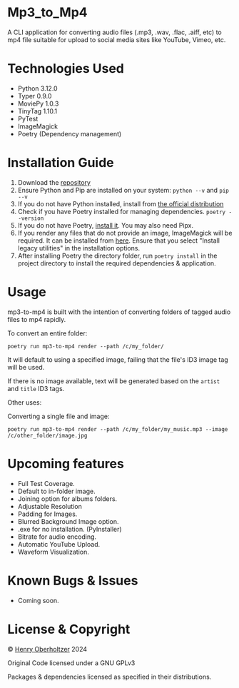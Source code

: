 # Mp3_to_Mp4

A CLI application for converting audio files (.mp3, .wav, .flac, .aiff, etc) to mp4 file suitable for upload to social media sites like YouTube, Vimeo, etc.

# Technologies Used

- Python 3.12.0
- Typer 0.9.0
- MoviePy 1.0.3
- TinyTag 1.10.1
- PyTest
- ImageMagick
- Poetry (Dependency management)

# Installation Guide

1. Download the [repository](https://github.com/henry-oberholtzer/mp3-to-mp4.git)
2. Ensure Python and Pip are installed on your system: `python --v` and `pip --v`
3. If you do not have Python installed, install from [the official distribution](https://www.python.org/downloads/)
4. Check if you have Poetry installed for managing dependencies. `poetry --version`
5. If you do not have Poetry, [install it](https://python-poetry.org/docs/). You may also need Pipx.
6. If you render any files that do not provide an image, ImageMagick will be required. It can be installed from [here](https://imagemagick.org/script/download.php). Ensure that you select "Install legacy utilities" in the installation options.
6. After installing Poetry the directory folder, run `poetry install` in the project directory to install the required dependencies & application.

# Usage

mp3-to-mp4 is built with the intention of converting folders of tagged audio files to mp4 rapidly.

To convert an entire folder:
```
poetry run mp3-to-mp4 render --path /c/my_folder/
```
It will default to using a specified image, failing that the file's ID3 image tag will be used.

If there is no image available, text will be generated based on the `artist` and `title` ID3 tags.

Other uses:

Converting a single file and image:

```
poetry run mp3-to-mp4 render --path /c/my_folder/my_music.mp3 --image /c/other_folder/image.jpg
```


# Upcoming features

- Full Test Coverage.
- Default to in-folder image.
- Joining option for albums folders.
- Adjustable Resolution
- Padding for Images.
- Blurred Background Image option.
- .exe for no installation. (PyInstaller)
- Bitrate for audio encoding.
- Automatic YouTube Upload.
- Waveform Visualization.

# Known Bugs & Issues

- Coming soon.

# License & Copyright

© [Henry Oberholtzer](https://www.henryoberholtzer.com) 2024

Original Code licensed under a GNU GPLv3

Packages & dependencies licensed as specified in their distributions.
